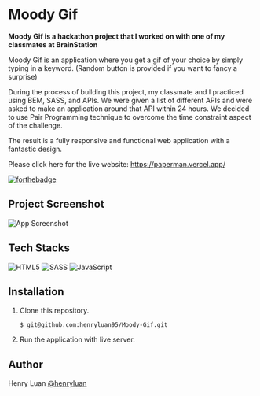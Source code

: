 # Moody Gif

**Moody Gif is a hackathon project that I worked on with one of my classmates at BrainStation**

Moody Gif is an application where you get a gif of your choice by simply typing in a keyword. (Random button is provided if you want to fancy a surprise)

 During the process of building this project, my classmate and I practiced using BEM, SASS, and APIs. We were given a list of different APIs and were asked to make an application around that API within 24 hours. We decided to use Pair Programming technique to overcome the time constraint aspect of the challenge. 

The result is a fully responsive and functional web application with a fantastic design.

Please click here for the live website: https://paperman.vercel.app/

[![forthebadge](https://forthebadge.com/images/badges/built-with-love.svg)](https://forthebadge.com)

## Project Screenshot

![App Screenshot](https://firebasestorage.googleapis.com/v0/b/paperman-4a7c4.appspot.com/o/Moody-Gif%2Fdesktop.png?alt=media&token=a2ec2fe4-18eb-4251-b49e-eb6f32a71427)

## Tech Stacks
![HTML5](https://img.shields.io/badge/html5-%23E34F26.svg?style=for-the-badge&logo=html5&logoColor=white)
![SASS](https://img.shields.io/badge/SASS-hotpink.svg?style=for-the-badge&logo=SASS&logoColor=white)
![JavaScript](https://img.shields.io/badge/javascript-%23323330.svg?style=for-the-badge&logo=javascript&logoColor=%23F7DF1E)


## Installation

1. Clone this repository.

    ```$ git@github.com:henryluan95/Moody-Gif.git```


2. Run the application with live server.

## Author

Henry Luan [@henryluan](https://github.com/henryluan95)
